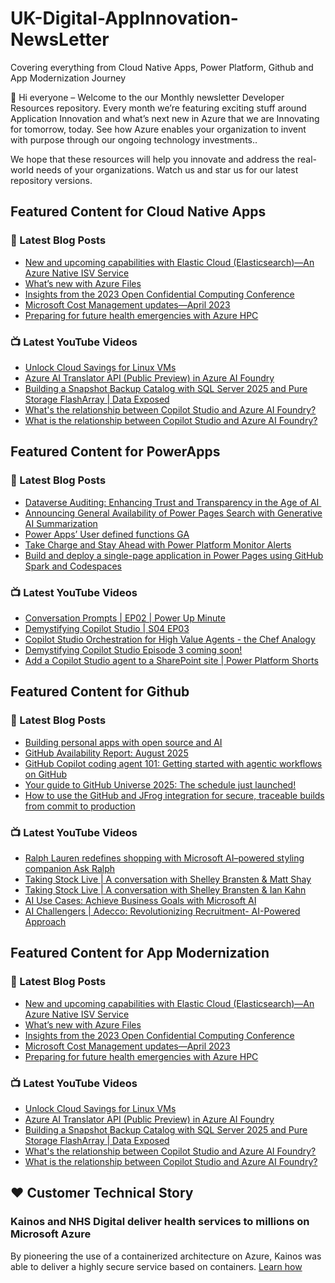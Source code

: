 # UK-Digital-AppInnovation-NewsLetter

Covering everything from Cloud Native Apps, Power Platform, Github and App Modernization Journey

👋 Hi everyone – Welcome to the our Monthly newsletter Developer Resources repository. Every month we’re featuring exciting stuff around Application Innovation and what’s next new in Azure that we are Innovating for tomorrow, today. See how Azure enables your organization to invent with purpose through our ongoing technology investments..


We hope that these resources will help you innovate and address the real-world needs of your organizations. Watch us and star us for our latest repository versions.

## Featured Content for Cloud Native Apps


### 📝 Latest Blog Posts

    
<!-- BLOGCNA:START -->
- [New and upcoming capabilities with Elastic Cloud (Elasticsearch)—An Azure Native ISV Service](https://azure.microsoft.com/blog/new-and-upcoming-capabilities-with-elastic-cloud-elasticsearch-an-azure-native-isv-service/)
- [What’s new with Azure Files](https://azure.microsoft.com/blog/what-s-new-with-azure-files/)
- [Insights from the 2023 Open Confidential Computing Conference](https://azure.microsoft.com/blog/insights-from-the-2023-open-confidential-computing-conference/)
- [Microsoft Cost Management updates—April 2023](https://azure.microsoft.com/blog/microsoft-cost-management-updates-april-2023/)
- [Preparing for future health emergencies with Azure HPC ](https://azure.microsoft.com/blog/preparing-for-future-health-emergencies-with-azure-hpc/)
<!-- BLOGCNA:END -->

### 📺 Latest YouTube Videos

 
<!-- YOUTUBECNA:START -->
- [Unlock Cloud Savings for Linux VMs](https://www.youtube.com/watch?v=Y46PRzzqsMw)
- [Azure AI Translator API &lpar;Public Preview&rpar; in Azure AI Foundry](https://www.youtube.com/watch?v=Xam_QQnb5wQ)
- [Building a Snapshot Backup Catalog with SQL Server 2025 and Pure Storage FlashArray | Data Exposed](https://www.youtube.com/watch?v=gFOduTsR3kE)
- [What&#39;s the relationship between Copilot Studio and Azure AI Foundry?](https://www.youtube.com/shorts/dz-hOAMAJhE)
- [What is the relationship between Copilot Studio and Azure AI Foundry?](https://www.youtube.com/watch?v=DJA7A8oOkrg)
<!-- YOUTUBECNA:END -->

##  Featured Content for PowerApps
### 📝 Latest Blog Posts
<!-- BLOGPOWER:START -->
- [Dataverse Auditing: Enhancing Trust and Transparency in the Age of AI ](https://www.microsoft.com/en-us/power-platform/blog/2025/09/11/dataverse-auditing/)
- [Announcing General Availability of Power Pages Search with Generative AI Summarization](https://www.microsoft.com/en-us/power-platform/blog/power-pages/announcing-general-availability-of-power-pages-search-with-generative-ai-summarization/)
- [Power Apps’ User defined functions GA](https://www.microsoft.com/en-us/power-platform/blog/power-apps/power-apps-user-defined-functions-ga/)
- [Take Charge and Stay Ahead with Power Platform Monitor Alerts](https://www.microsoft.com/en-us/power-platform/blog/power-apps/take-charge-and-stay-ahead-with-power-platform-monitor-alerts/)
- [Build and deploy a single-page application in Power Pages using GitHub Spark and Codespaces](https://www.microsoft.com/en-us/power-platform/blog/power-pages/build-and-deploy-a-single-page-application-in-power-pages-using-github-spark-and-codespaces/)
<!-- BLOGPOWER:END -->
 ### 📺 Latest YouTube Videos
    
<!-- YOUTUBEPOWER:START -->
- [Conversation Prompts | EP02 | Power Up Minute](https://www.youtube.com/watch?v=Kbt3wZCD090)
- [Demystifying Copilot Studio | S04 EP03](https://www.youtube.com/watch?v=Y0RpZT3JlH8)
- [Copilot Studio Orchestration for High Value Agents - the Chef Analogy](https://www.youtube.com/watch?v=-NjKJWcF3Hs)
- [Demystifying Copilot Studio Episode 3 coming soon!](https://www.youtube.com/watch?v=VGmXv3svb4I)
- [Add a Copilot Studio agent to a SharePoint site | Power Platform Shorts](https://www.youtube.com/watch?v=al48plM4mYI)
<!-- YOUTUBEPOWER:END -->

##  Featured Content for Github
### 📝 Latest Blog Posts
<!-- BLOGGITHUB:START -->
- [Building personal apps with open source and AI](https://github.blog/open-source/maintainers/building-personal-apps-with-open-source-and-ai/)
- [GitHub Availability Report: August 2025](https://github.blog/news-insights/company-news/github-availability-report-august-2025/)
- [GitHub Copilot coding agent 101: Getting started with agentic workflows on GitHub](https://github.blog/ai-and-ml/github-copilot/github-copilot-coding-agent-101-getting-started-with-agentic-workflows-on-github/)
- [Your guide to GitHub Universe 2025: The schedule just launched!](https://github.blog/news-insights/company-news/your-guide-to-github-universe-2025-the-schedule-just-launched/)
- [How to use the GitHub and JFrog integration for secure, traceable builds from commit to production](https://github.blog/enterprise-software/devsecops/how-to-use-the-github-and-jfrog-integration-for-secure-traceable-builds-from-commit-to-production/)
<!-- BLOGGITHUB:END -->
### 📺 Latest YouTube Videos
<!-- YOUTUBEGITHUB:START -->
- [Ralph Lauren redefines shopping with Microsoft AI–powered styling companion Ask Ralph](https://www.youtube.com/watch?v=JK1tqjqQeL8)
- [Taking Stock Live | A conversation with Shelley Bransten &amp; Matt Shay](https://www.youtube.com/watch?v=QSenlrhP43A)
- [Taking Stock Live | A conversation with Shelley Bransten &amp; Ian Kahn](https://www.youtube.com/watch?v=gHGMBxy2W1c)
- [AI Use Cases: Achieve Business Goals with Microsoft AI](https://www.youtube.com/watch?v=j9jGYAY9uig)
- [AI Challengers | Adecco: Revolutionizing Recruitment- AI-Powered Approach](https://www.youtube.com/watch?v=5N3FR8lzC3Q)
<!-- YOUTUBEGITHUB:END -->
##  Featured Content for App Modernization
### 📝 Latest Blog Posts
<!-- BLOGAPPMOD:START -->
- [New and upcoming capabilities with Elastic Cloud (Elasticsearch)—An Azure Native ISV Service](https://azure.microsoft.com/blog/new-and-upcoming-capabilities-with-elastic-cloud-elasticsearch-an-azure-native-isv-service/)
- [What’s new with Azure Files](https://azure.microsoft.com/blog/what-s-new-with-azure-files/)
- [Insights from the 2023 Open Confidential Computing Conference](https://azure.microsoft.com/blog/insights-from-the-2023-open-confidential-computing-conference/)
- [Microsoft Cost Management updates—April 2023](https://azure.microsoft.com/blog/microsoft-cost-management-updates-april-2023/)
- [Preparing for future health emergencies with Azure HPC ](https://azure.microsoft.com/blog/preparing-for-future-health-emergencies-with-azure-hpc/)
<!-- BLOGAPPMOD:END -->
### 📺 Latest YouTube Videos
<!-- YOUTUBEAPPMOD:START -->
- [Unlock Cloud Savings for Linux VMs](https://www.youtube.com/watch?v=Y46PRzzqsMw)
- [Azure AI Translator API &lpar;Public Preview&rpar; in Azure AI Foundry](https://www.youtube.com/watch?v=Xam_QQnb5wQ)
- [Building a Snapshot Backup Catalog with SQL Server 2025 and Pure Storage FlashArray | Data Exposed](https://www.youtube.com/watch?v=gFOduTsR3kE)
- [What&#39;s the relationship between Copilot Studio and Azure AI Foundry?](https://www.youtube.com/shorts/dz-hOAMAJhE)
- [What is the relationship between Copilot Studio and Azure AI Foundry?](https://www.youtube.com/watch?v=DJA7A8oOkrg)
<!-- YOUTUBEAPPMOD:END -->


## ♥️ Customer Technical Story 

### Kainos and NHS Digital deliver health services to millions on Microsoft Azure

By pioneering the use of a containerized architecture on Azure, Kainos was able to deliver a highly secure service based on containers. [Learn how](https://customers.microsoft.com/en-us/story/1368348549535774520-kainos-and-nhs-digital-deliver-health-services-to-millions-on-microsoft-azure)

